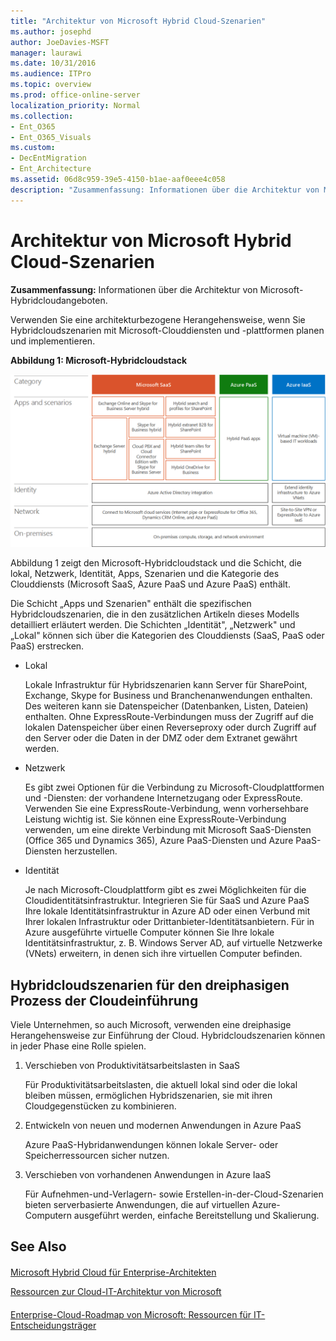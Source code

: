 ```yaml
---
title: "Architektur von Microsoft Hybrid Cloud-Szenarien"
ms.author: josephd
author: JoeDavies-MSFT
manager: laurawi
ms.date: 10/31/2016
ms.audience: ITPro
ms.topic: overview
ms.prod: office-online-server
localization_priority: Normal
ms.collection:
- Ent_O365
- Ent_O365_Visuals
ms.custom:
- DecEntMigration
- Ent_Architecture
ms.assetid: 06d8c959-39e5-4150-b1ae-aaf0eee4c058
description: "Zusammenfassung: Informationen über die Architektur von Microsoft-Hybridcloudangeboten."
---
```


# Architektur von Microsoft Hybrid Cloud-Szenarien

 **Zusammenfassung:** Informationen über die Architektur von Microsoft-Hybridcloudangeboten.
  
Verwenden Sie eine architekturbezogene Herangehensweise, wenn Sie Hybridcloudszenarien mit Microsoft-Clouddiensten und -plattformen planen und implementieren.
  
**Abbildung 1: Microsoft-Hybridcloudstack**

![Microsoft Hybridcloudstack](images/11a2c362-da62-452d-874b-8c729938ba41.png)
  
Abbildung 1 zeigt den Microsoft-Hybridcloudstack und die Schicht, die lokal, Netzwerk, Identität, Apps, Szenarien und die Kategorie des Clouddiensts (Microsoft SaaS, Azure PaaS und Azure PaaS) enthält.
  
Die Schicht „Apps und Szenarien" enthält die spezifischen Hybridcloudszenarien, die in den zusätzlichen Artikeln dieses Modells detailliert erläutert werden. Die Schichten „Identität", „Netzwerk" und „Lokal" können sich über die Kategorien des Clouddiensts (SaaS, PaaS oder PaaS) erstrecken.
  
- Lokal
    
    Lokale Infrastruktur für Hybridszenarien kann Server für SharePoint, Exchange, Skype for Business und Branchenanwendungen enthalten. Des weiteren kann sie Datenspeicher (Datenbanken, Listen, Dateien) enthalten. Ohne ExpressRoute-Verbindungen muss der Zugriff auf die lokalen Datenspeicher über einen Reverseproxy oder durch Zugriff auf den Server oder die Daten in der DMZ oder dem Extranet gewährt werden.
    
- Netzwerk
    
    Es gibt zwei Optionen für die Verbindung zu Microsoft-Cloudplattformen und -Diensten: der vorhandene Internetzugang oder ExpressRoute. Verwenden Sie eine ExpressRoute-Verbindung, wenn vorhersehbare Leistung wichtig ist. Sie können eine ExpressRoute-Verbindung verwenden, um eine direkte Verbindung mit Microsoft SaaS-Diensten (Office 365 und Dynamics 365), Azure PaaS-Diensten und Azure PaaS-Diensten herzustellen.
    
- Identität
    
    Je nach Microsoft-Cloudplattform gibt es zwei Möglichkeiten für die Cloudidentitätsinfrastruktur. Integrieren Sie für SaaS und Azure PaaS Ihre lokale Identitätsinfrastruktur in Azure AD oder einen Verbund mit Ihrer lokalen Infrastruktur oder Drittanbieter-Identitätsanbietern. Für in Azure ausgeführte virtuelle Computer können Sie Ihre lokale Identitätsinfrastruktur, z. B. Windows Server AD, auf virtuelle Netzwerke (VNets) erweitern, in denen sich ihre virtuellen Computer befinden.
    
## Hybridcloudszenarien für den dreiphasigen Prozess der Cloudeinführung

Viele Unternehmen, so auch Microsoft, verwenden eine dreiphasige Herangehensweise zur Einführung der Cloud. Hybridcloudszenarien können in jeder Phase eine Rolle spielen.
  
1. Verschieben von Produktivitätsarbeitslasten in SaaS
    
    Für Produktivitätsarbeitslasten, die aktuell lokal sind oder die lokal bleiben müssen, ermöglichen Hybridszenarien, sie mit ihren Cloudgegenstücken zu kombinieren.
    
2. Entwickeln von neuen und modernen Anwendungen in Azure PaaS
    
    Azure PaaS-Hybridanwendungen können lokale Server- oder Speicherressourcen sicher nutzen.
    
3. Verschieben von vorhandenen Anwendungen in Azure IaaS
    
    Für Aufnehmen-und-Verlagern- sowie Erstellen-in-der-Cloud-Szenarien bieten serverbasierte Anwendungen, die auf virtuellen Azure-Computern ausgeführt werden, einfache Bereitstellung und Skalierung.
    
## See Also

#### 

[Microsoft Hybrid Cloud für Enterprise-Architekten](microsoft-hybrid-cloud-for-enterprise-architects.md)
  
[Ressourcen zur Cloud-IT-Architektur von Microsoft](microsoft-cloud-it-architecture-resources.md)
#### 

[Enterprise-Cloud-Roadmap von Microsoft: Ressourcen für IT-Entscheidungsträger](https://sway.com/FJ2xsyWtkJc2taRD)

